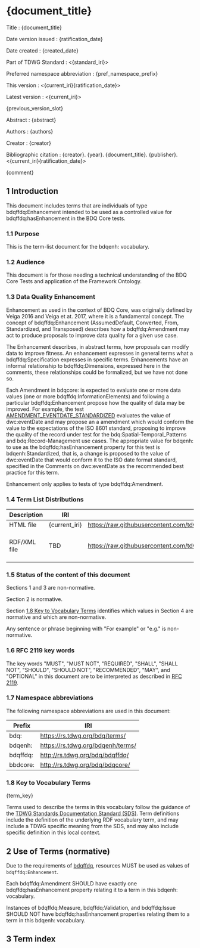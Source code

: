 <!--- Template for header, values provided from yaml configuration --->
# {document_title}

Title
: {document_title}

Date version issued
: {ratification_date}

Date created
: {created_date}

Part of TDWG Standard
: <{standard_iri}>

Preferred namespace abbreviation
: {pref_namespace_prefix}

This version
: <{current_iri}{ratification_date}>

Latest version
: <{current_iri}>

{previous_version_slot}

Abstract
: {abstract}

Authors
: {authors}

Creator
: {creator}

Bibliographic citation
: {creator}. {year}. {document_title}. {publisher}. <{current_iri}{ratification_date}>

{comment}

## 1 Introduction

This document includes terms that are individuals of type bdqffdq:Enhancement intended to be used as a controlled value for bdqffdq:hasEnhancement in the BDQ Core tests.

### 1.1 Purpose

This is the term-list document for the bdqenh: vocabulary.

### 1.2 Audience

This document is for those needing a technical understanding of the BDQ Core Tests and application of the Framework Ontology. 

### 1.3 Data Quality Enhancement

Enhancement as used in the context of BDQ Core, was originally defined by Veiga 2016 and Veiga et at. 2017, where it is a fundamental concept. The concept of bdqffdq:Enhancement (AssumedDefault, Converted, From, Standardized, and Transposed)  describes how a bdqffdq:Amendment may act to produce proposals to improve data quality for a given use case.

The Enhancement describes, in abstract terms, how proposals can modify data to improve fitness.  An enhancement expresses in general terms what a bdqffdq:Specification expresses in specific terms.   Enhancements have an informal relationship to bdqffdq:Dimensions, expressed here in the comments, these relationships could be formalized, but we have not done so.  

Each Amendment in bdqcore: is expected to evaluate one or more data values (one or more bdqffdq:InformationElements) and following a particular bdqffdq:Enhancement propose how the quality of data may be improved. For example, the test [AMENDMENT_EVENTDATE_STANDARDIZED](https://rs.tdwg.org/bdqcore/terms/718dfc3c-cb52-4fca-b8e2-0e722f375da7) evaluates the value of dwc:eventDate and may propose an a amendment which would conform the value to the expectations of the ISO 8601 standard, proposing to improve the quality of the record under test for the bdq:Spatial-Temporal_Patterns and bdq:Record-Management use cases.  The appropriate value for bdqenh: to use as the bdqffdq:hasEnhancement property for this test is bdqenh:Standardized, that is, a change is proposed to the value of dwc:eventDate that would conform it to the ISO date format standard, specified in the Comments on dwc:eventDate as the recommended best practice for this term.

Enhancement only applies to tests of type bdqffdq:Amendment.

### 1.4 Term List Distributions

| Description | IRI | Download URL | Note | 
| ----------- | --- | -----------  | ---- | 
| HTML file   | {current_iri} | https://raw.githubusercontent.com/tdwg/bdq/master/tg2/_review/docs/list/{pref_namespace_prefix}/index.md | This file | 
| RDF/XML file | TBD | https://raw.githubusercontent.com/tdwg/bdq/master/tg2/_review/dist/{pref_namespace_prefix}.xml | Example for submission, to be generated | 

### 1.5 Status of the content of this document

Sections 1 and 3 are non-normative.

Section 2 is normative.

Section [1.8 Key to Vocabulary Terms](#18-Key-to-Vocabulary-Terms) identifies which values in Section 4 are normative and which are non-normative.

Any sentence or phrase beginning with "For example" or "e.g." is non-normative.

### 1.6 RFC 2119 key words

The key words "MUST", "MUST NOT", "REQUIRED", "SHALL", "SHALL NOT", "SHOULD", "SHOULD NOT", "RECOMMENDED", "MAY", and "OPTIONAL" in this document are to be interpreted as described in [RFC 2119](https://tools.ietf.org/html/rfc2119).

### 1.7 Namespace abbreviations

The following namespace abbreviations are used in this document:

| Prefix | IRI |
| ------ | --- |
| bdq:     | https://rs.tdwg.org/bdq/terms/    |
| bdqenh:  | https://rs.tdwg.org/bdqenh/terms/ |
| bdqffdq: | http://rs.tdwg.org/bdq/bdqffdq/   |
| bbdcore: | http://rs.tdwg.org/bdq/bdqcore/   |

### 1.8 Key to Vocabulary Terms

{term_key}

Terms used to describe the terms in this vocabulary follow the guidance of the [TDWG Standards Documentation Standard (SDS)](https://www.tdwg.org/standards/sds/).  Term definitions include the definition of the underlying RDF vocabulary term, and may include a TDWG specific meaning from the SDS, and may also include specific definition in this local context.

## 2 Use of Terms (normative) 

Due to the requirements of [bdqffdq](https://rs.tdwg.org/bdqffdq/terms), resources MUST be used as values of `bdqffdq:Enhancement`.

Each bdqffdq:Amendment SHOULD have exactly one bdqffdq:hasEnhancement property relating it to a term in this bdqenh: vocabulary.

Instances of bdqffdq:Measure, bdqffdq:Validation, and bdqffdq:Issue SHOULD NOT have bdqffdq:hasEnhancement properties relating them to a term in this bdqenh: vocabulary.

## 3 Term index
